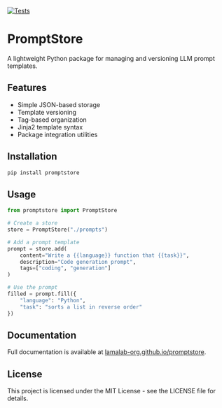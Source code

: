 [![Tests](https://github.com/lamalab-org/promptstore/actions/workflows/test.yml/badge.svg)](https://github.com/lamalab-org/promptstore/actions/workflows/test.yml)

# PromptStore

A lightweight Python package for managing and versioning LLM prompt templates.

## Features

- Simple JSON-based storage
- Template versioning
- Tag-based organization
- Jinja2 template syntax
- Package integration utilities

## Installation

```bash
pip install promptstore
```

## Usage

```python
from promptstore import PromptStore

# Create a store
store = PromptStore("./prompts")

# Add a prompt template
prompt = store.add(
    content="Write a {{language}} function that {{task}}",
    description="Code generation prompt",
    tags=["coding", "generation"]
)

# Use the prompt
filled = prompt.fill({
    "language": "Python",
    "task": "sorts a list in reverse order"
})
```

## Documentation

Full documentation is available at [lamalab-org.github.io/promptstore](https://lamalab-org.github.io/promptstore/).

## License

This project is licensed under the MIT License - see the LICENSE file for details.
